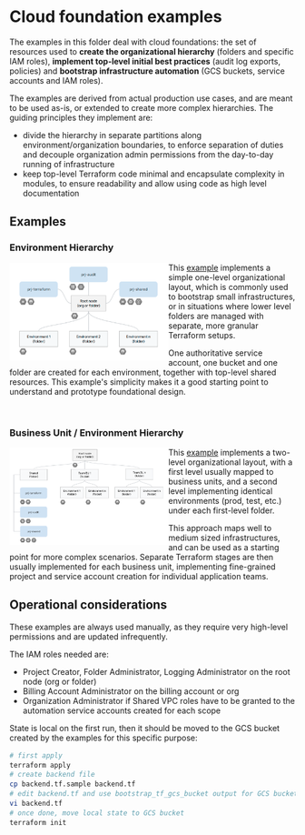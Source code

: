 # Cloud foundation examples

The examples in this folder deal with cloud foundations: the set of resources used to **create the organizational hierarchy** (folders and specific IAM roles), **implement top-level initial best practices** (audit log exports, policies) and **bootstrap infrastructure automation** (GCS buckets, service accounts and IAM roles).

The examples are derived from actual production use cases, and are meant to be used as-is, or extended to create more complex hierarchies. The guiding principles they implement are:

- divide the hierarchy in separate partitions along environment/organization boundaries, to enforce separation of duties and decouple organization admin permissions from the day-to-day running of infrastructure
- keep top-level Terraform code minimal and encapsulate complexity in modules, to ensure readability and allow using code as high level documentation

## Examples

### Environment Hierarchy

<a href="./environments/" title="Environments example"><img src="./environments/diagram.png" align="left" width="280px"></a> This [example](./environments/) implements a simple one-level organizational layout, which is commonly used to bootstrap small infrastructures, or in situations where lower level folders are managed with separate, more granular Terraform setups.

One authoritative service account, one bucket and one folder are created for each environment, together with top-level shared resources. This example's simplicity makes it a good starting point to understand and prototype foundational design.

<br clear="left">

### Business Unit / Environment Hierarchy

<a href="./business-units/" title="Business Units example"><img src="./business-units/diagram.png" align="left" width="280px"></a> This [example](./business-units/) implements a two-level organizational layout, with a first level usually mapped to business units, and a second level implementing identical environments (prod, test, etc.) under each first-level folder.

This approach maps well to medium sized infrastructures, and can be used as a starting point for more complex scenarios. Separate Terraform stages are then usually implemented for each business unit, implementing fine-grained project and service account creation for individual application teams.
<br clear="left">

## Operational considerations

These examples are always used manually, as they require very high-level permissions and are updated infrequently.

The IAM roles needed are:

- Project Creator, Folder Administrator, Logging Administrator on the root node (org or folder)
- Billing Account Administrator on the billing account or org
- Organization Administrator if Shared VPC roles have to be granted to the automation service accounts created for each scope

State is local on the first run, then it should be moved to the GCS bucket created by the examples for this specific purpose:

```bash
# first apply
terraform apply
# create backend file
cp backend.tf.sample backend.tf
# edit backend.tf and use bootstrap_tf_gcs_bucket output for GCS bucket name
vi backend.tf
# once done, move local state to GCS bucket
terraform init
```
